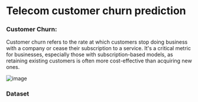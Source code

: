 # Telecom customer churn prediction

### Customer Churn:
Customer churn refers to the rate at which customers stop doing business with a company or cease their subscription to a service. It's a critical metric for businesses, especially those with subscription-based models, as retaining existing customers is often more cost-effective than acquiring new ones.

  ![image](https://github.com/Lavanya-pomeo/EDA-on-customer-churn/assets/167072478/fd55a1d1-054c-4e5b-b77f-df43e0546453)


### Dataset



